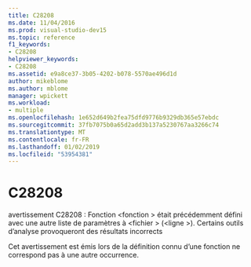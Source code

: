 ```yaml
---
title: C28208
ms.date: 11/04/2016
ms.prod: visual-studio-dev15
ms.topic: reference
f1_keywords:
- C28208
helpviewer_keywords:
- C28208
ms.assetid: e9a8ce37-3b05-4202-b078-5570ae496d1d
author: mikeblome
ms.author: mblome
manager: wpickett
ms.workload:
- multiple
ms.openlocfilehash: 1e652d649b2fea75dfd9776b9329db365e57ebdc
ms.sourcegitcommit: 37fb7075b0a65d2add3b137a5230767aa3266c74
ms.translationtype: MT
ms.contentlocale: fr-FR
ms.lasthandoff: 01/02/2019
ms.locfileid: "53954381"
---
```

# <a name="c28208"></a>C28208
avertissement C28208 : Fonction \<fonction > était précédemment défini avec une autre liste de paramètres à \<fichier > (\<ligne >). Certains outils d’analyse provoqueront des résultats incorrects

 Cet avertissement est émis lors de la définition connu d’une fonction ne correspond pas à une autre occurrence.